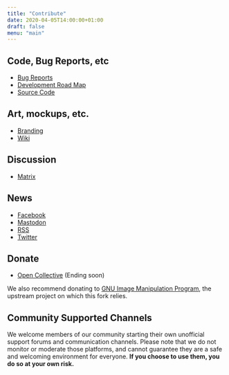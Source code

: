 ```yaml
---
title: "Contribute"
date: 2020-04-05T14:00:00+01:00
draft: false
menu: "main"
---
```

## Code, Bug Reports, etc
 * [Bug Reports](https://github.com/glimpse-editor/Glimpse/issues)
 * [Development Road Map](https://github.com/glimpse-editor/Glimpse/milestones)
 * [Source Code](https://github.com/glimpse-editor/Glimpse)

## Art, mockups, etc.
 * [Branding](https://github.com/glimpse-editor/branding)
 * [Wiki](https://wiki.glimpse-editor.org/)

## Discussion
 * [Matrix](https://matrix.to/#/#glimpse:matrix.org)

## News
 * [Facebook](https://fb.me/glimpse.editor)
 * [Mastodon](https://mastodon.art/@glimpse)
 * [RSS](../posts/index.xml)
 * [Twitter](https://twitter.com/glimpse_editor)

## Donate
 * [Open Collective](https://opencollective.com/glimpse) (Ending soon)

 We also recommend donating to [GNU Image Manipulation Program](https://www.gimp.org/donating/), the upstream project on which this fork relies.

## Community Supported Channels
We welcome members of our community starting their own unofficial support forums and communication channels.
Please note that we do not monitor or moderate those platforms, and cannot guarantee they are a safe and welcoming environment for everyone. **If you choose to use them, you do so at your own risk.**
